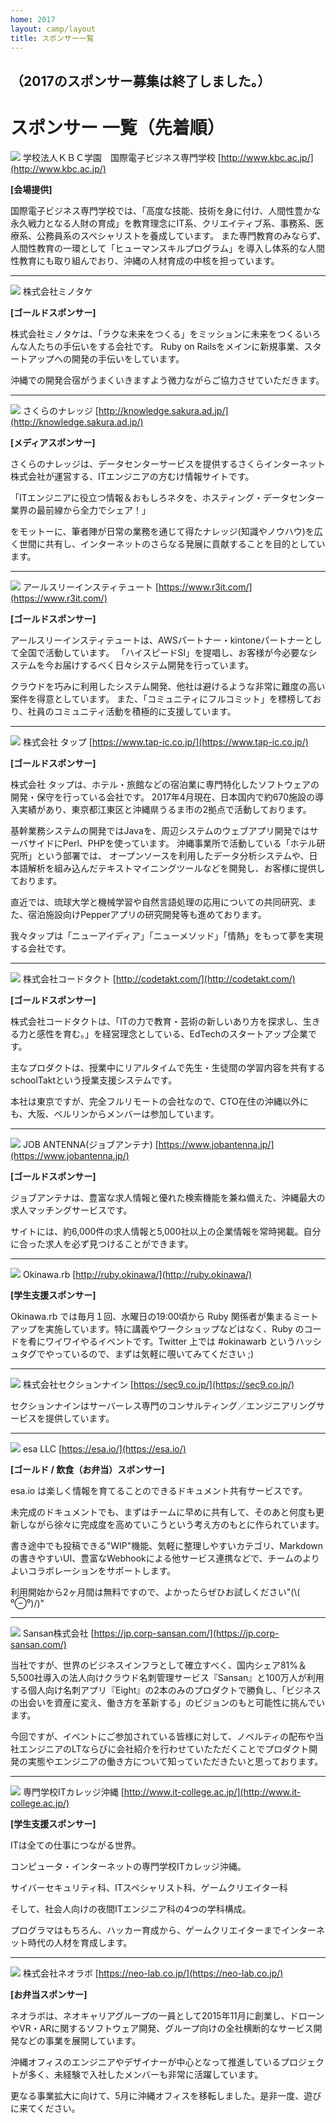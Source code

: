 ```yaml
---
home: 2017
layout: camp/layout
title: スポンサー一覧
---
```



（2017のスポンサー募集は終了しました。）
--------------------------------------------------------------------------------

# スポンサー 一覧（先着順）

![](/img/2017/kbc.jpg) 学校法人ＫＢＣ学園　国際電子ビジネス専門学校 [http://www.kbc.ac.jp/](http://www.kbc.ac.jp/)

**[会場提供]**

国際電子ビジネス専門学校では、「高度な技能、技術を身に付け、人間性豊かな永久戦力となる人財の育成」を教育理念にIT系、クリエイティブ系、事務系、医療系、公務員系のスペシャリストを養成しています。
また専門教育のみならず、人間性教育の一環として「ヒューマンスキルプログラム」を導入し体系的な人間性教育にも取り組んでおり、沖縄の人材育成の中核を担っています。

-----

![](/img/2017/minotake_web300px.gif) 株式会社ミノタケ

**[ゴールドスポンサー]**

株式会社ミノタケは、「ラクな未来をつくる」をミッションに未来をつくるいろんな人たちの手伝いをする会社です。
Ruby on Railsをメインに新規事業、スタートアップへの開発の手伝いをしています。

沖縄での開発合宿がうまくいきますよう微力ながらご協力させていただきます。

-----
![](/img/2017/sakura.png) さくらのナレッジ [http://knowledge.sakura.ad.jp/](http://knowledge.sakura.ad.jp/)

**[メディアスポンサー]**

さくらのナレッジは、データセンターサービスを提供するさくらインターネット株式会社が運営する、ITエンジニアの方むけ情報サイトです。

「ITエンジニアに役立つ情報＆おもしろネタを、ホスティング・データセンター業界の最前線から全力でシェア！」

をモットーに、筆者陣が日常の業務を通じて得たナレッジ(知識やノウハウ)を広く世間に共有し、インターネットのさらなる発展に貢献することを目的としています。

-----
![](/img/2017/R3_logo_w200.png) アールスリーインスティテュート [https://www.r3it.com/](https://www.r3it.com/)

**[ゴールドスポンサー]**

アールスリーインスティテュートは、AWSパートナー・kintoneパートナーとして全国で活動しています。
「ハイスピードSI」を提唱し、お客様が今必要なシステムを今お届けするべく日々システム開発を行っています。

クラウドを巧みに利用したシステム開発、他社は避けるような非常に難度の高い案件を得意としています。
また、「コミュニティにフルコミット」を標榜しており、社員のコミュニティ活動を積極的に支援しています。

-----

![](/img/2017/logo_tap_200.png) 株式会社 タップ [https://www.tap-ic.co.jp/](https://www.tap-ic.co.jp/)

**[ゴールドスポンサー]**

株式会社 タップは、ホテル・旅館などの宿泊業に専門特化したソフトウェアの開発・保守を行っている会社です。
2017年4月現在、日本国内で約670施設の導入実績があり、東京都江東区と沖縄県うるま市の2拠点で活動しております。

基幹業務システムの開発ではJavaを、周辺システムのウェブアプリ開発ではサーバサイドにPerl、PHPを使っています。
沖縄事業所で活動している「ホテル研究所」という部署では、 オープンソースを利用したデータ分析システムや、日本語解析を組み込んだテキストマイニングツールなどを開発し、お客様に提供しております。

直近では、琉球大学と機械学習や自然言語処理の応用についての共同研究、また、宿泊施設向けPepperアプリの研究開発等も進めております。

我々タップは「ニューアイディア」「ニューメソッド」「情熱」をもって夢を実現する会社です。


-----

![](/img/2017/logo_codetakt.png) 株式会社コードタクト [http://codetakt.com/](http://codetakt.com/)

**[ゴールドスポンサー]**

株式会社コードタクトは、「ITの力で教育・芸術の新しいあり方を探求し、生きる力と感性を育む。」を経営理念としている、EdTechのスタートアップ企業です。

主なプロダクトは、授業中にリアルタイムで先生・生徒間の学習内容を共有するschoolTaktという授業支援システムです。

本社は東京ですが、完全フルリモートの会社なので、CTO在住の沖縄以外にも、大阪、ベルリンからメンバーは参加しています。


-----

![](/img/2017/JAlogo.jpg) JOB ANTENNA(ジョブアンテナ) [https://www.jobantenna.jp/](https://www.jobantenna.jp/)

**[ゴールドスポンサー]**

ジョブアンテナは、豊富な求人情報と優れた検索機能を兼ね備えた、沖縄最大の求人マッチングサービスです。

サイトには、約6,000件の求人情報と5,000社以上の企業情報を常時掲載。自分に合った求人を必ず見つけることができます。

-----
![](/img/2017/okinawarb.png) Okinawa.rb [http://ruby.okinawa/](http://ruby.okinawa/)

**[学生支援スポンサー]**

Okinawa.rb では毎月１回、水曜日の19:00頃から Ruby 関係者が集まるミートアップを実施しています。特に講義やワークショップなどはなく、Ruby のコードを肴にワイワイやるイベントです。Twitter 上では #okinawarb というハッシュタグでやっているので、まずは気軽に覗いてみてください ;)

-----
![](/img/2017/sec9.png) 株式会社セクションナイン [https://sec9.co.jp/](https://sec9.co.jp/)

セクションナインはサーバーレス専門のコンサルティング／エンジニアリングサービスを提供しています。

-----

![](/img/2017/esa-logo.png) esa LLC [https://esa.io/](https://esa.io/)

**[ゴールド / 飲食（お弁当）スポンサー]**

esa.io は楽しく情報を育てることのできるドキュメント共有サービスです。

未完成のドキュメントでも、まずはチームに早めに共有して、そのあと何度も更新しながら徐々に完成度を高めていこうという考え方のもとに作られています。

書き途中でも投稿できる"WIP"機能、気軽に整理しやすいカテゴリ、Markdownの書きやすいUI、豊富なWebhookによる他サービス連携などで、チームのよりよいコラボレーションをサポートします。

利用開始から2ヶ月間は無料ですので、よかったらぜひお試しください"(\\( ⁰⊖⁰)/)"

-----

![](/img/2017/logo_sansan.gif) Sansan株式会社 [https://jp.corp-sansan.com/](https://jp.corp-sansan.com/)

当社ですが、世界のビジネスインフラとして確立すべく、国内シェア81%＆5,500社導入の法人向けクラウド名刺管理サービス『Sansan』と100万人が利用する個人向け名刺アプリ『Eight』の2本のみのプロダクトで勝負し、「ビジネスの出会いを資産に変え、働き方を革新する」のビジョンのもと可能性に挑んでいます。

今回ですが、イベントにご参加されている皆様に対して、ノベルティの配布や当社エンジニアのLTならびに会社紹介を行わせていたただくことでプロダクト開発の実態やエンジニアの働き方について知っていただきたいと思っております。

-----
![](/img/2017/170511IT_logo.png) 専門学校ITカレッジ沖縄 [http://www.it-college.ac.jp/](http://www.it-college.ac.jp/)

**[学生支援スポンサー]**

ITは全ての仕事につながる世界。

コンピュータ・インターネットの専門学校ITカレッジ沖縄。

サイバーセキュリティ科、ITスペシャリスト科、ゲームクリエイター科

そして、社会人向けの夜間ITエンジニア科の4つの学科構成。

プログラマはもちろん、ハッカー育成から、ゲームクリエイターまでインターネット時代の人材を育成します。

-----
![](/img/2017/neolab.png) 株式会社ネオラボ [https://neo-lab.co.jp/](https://neo-lab.co.jp/)

**[お弁当スポンサー]**

ネオラボは、ネオキャリアグループの一員として2015年11月に創業し、ドローンやVR・ARに関するソフトウェア開発、グループ向けの全社横断的なサービス開発などの事業を展開しています。

沖縄オフィスのエンジニアやデザイナーが中心となって推進しているプロジェクトが多く、未経験で入社したメンバーも非常に活躍しています。

更なる事業拡大に向けて、5月に沖縄オフィスを移転しました。是非一度、遊びに来てください。
